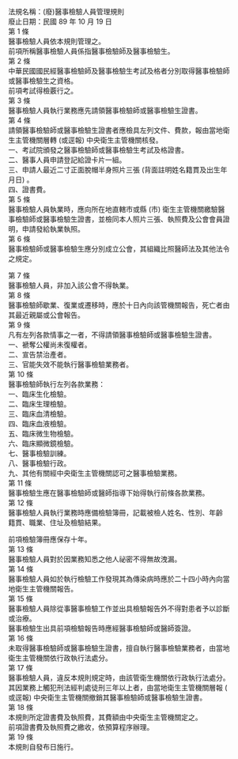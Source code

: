 法規名稱：(廢)醫事檢驗人員管理規則  
廢止日期：民國 89 年 10 月 19 日  
第 1 條  
醫事檢驗人員依本規則管理之。  
前項所稱醫事檢驗人員係指醫事檢驗師及醫事檢驗生。  
第 2 條  
中華民國國民經醫事檢驗師及醫事檢驗生考試及格者分別取得醫事檢驗師  
或醫事檢驗生之資格。  
前項考試得檢覈行之。  
第 3 條  
醫事檢驗人員執行業務應先請領醫事檢驗師或醫事檢驗生證書。  
第 4 條  
請領醫事檢驗師或醫事檢驗生證書者應檢具左列文件、費款，報由當地衛  
生主管機關層轉 (或逕報) 中央衛生主管機關核發。  
一、考試院頒發之醫事檢驗師或醫事檢驗生考試及格證書。  
二、醫事人員申請登記給證卡片一組。  
三、申請人最近二寸正面脫帽半身照片三張 (背面註明姓名籍貫及出生年  
月日) 。  
四、證書費。  
第 5 條  
醫事檢驗人員執業時，應向所在地直轄市或縣 (市) 衛生主管機關繳驗醫  
事檢驗師或醫事檢驗生證書，並檢同本人照片三張、執照費及公會會員證  
明，申請發給執業執照。  
第 6 條  
醫事檢驗師或醫事檢驗生應分別成立公會，其組織比照醫師法及其他法令  
之規定。  


第 7 條  
醫事檢驗人員，非加入該公會不得執業。  
第 8 條  
醫事檢驗師歇業、復業或遷移時，應於十日內向該管機關報告，死亡者由  
其最近親屬或公會報告。  
第 9 條  
凡有左列各款情事之一者，不得請領醫事檢驗師或醫事檢驗生證書。  
一、褫奪公權尚未復權者。  
二、宣告禁治產者。  
三、官能失效不能執行醫事檢驗業務者。  
第 10 條  
醫事檢驗師執行左列各款業務：  
一、臨床生化檢驗。  
二、臨床生理檢驗。  
三、臨床血清檢驗。  
四、臨床血液檢驗。  
五、臨床微生物檢驗。  
六、臨床顯微鏡檢驗。  
七、醫事檢驗訓練。  
八、醫事檢驗行政。  
九、其他有關經中央衛生主管機關認可之醫事檢驗業務。  
第 11 條  
醫事檢驗生應在醫事檢驗師或醫師指導下始得執行前條各款業務。  
第 12 條  
醫事檢驗人員執行業務時應備檢驗簿冊，記載被檢人姓名、性別、年齡  
籍貫、職業、住址及檢驗結果。  


前項檢驗簿冊應保存十年。  
第 13 條  
醫事檢驗人員對於因業務知悉之他人祕密不得無故洩漏。  
第 14 條  
醫事檢驗人員如於執行檢驗工作發現其為傳染病時應於二十四小時內向當  
地衛生主管機關報告。  
第 15 條  
醫事檢驗人員除從事醫事檢驗工作並出具檢驗報告外不得對患者予以診斷  
或治療。  
醫事檢驗生出具前項檢驗報告時應經醫事檢驗師或醫師簽證。  
第 16 條  
未取得醫事檢驗師或醫事檢驗生證書，擅自執行醫事檢驗業務者，由當地  
衛生主管機關依行政執行法處分。  
第 17 條  
醫事檢驗人員，違反本規則規定時，由該管衛生機關依行政執行法處分。  
其因業務上觸犯刑法經判處徒刑三年以上者，由當地衛生主管機關層報 (  
或逕報) 中央衛生主管機關撤銷其醫事檢驗師或醫事檢驗生證書。  
第 18 條  
本規則所定證書費及執照費，其費額由中央衛生主管機關定之。  
前項證書費及執照費之繳收，依預算程序辦理。  
第 19 條  
本規則自發布日施行。  


